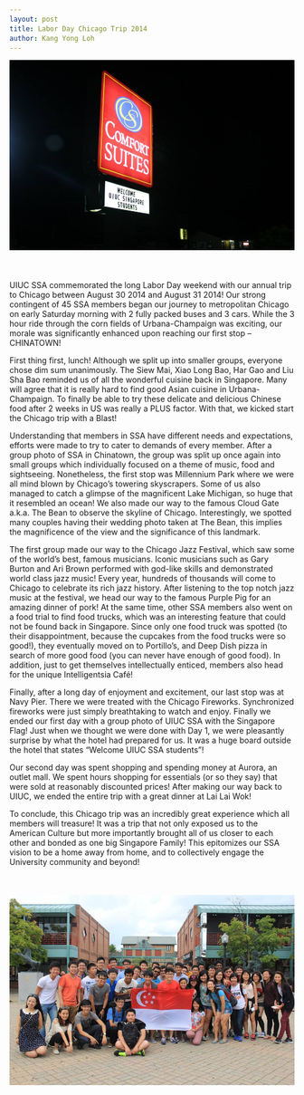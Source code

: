 ```yaml
---
layout: post
title: Labor Day Chicago Trip 2014
author: Kang Yong Loh
---
```


<div style="margin-bottom: 50px;">
	<img src="/assets/chicagotrip2.jpg" class="img-responsive center-block">
</div>

UIUC SSA commemorated the long Labor Day weekend with our annual trip to Chicago between August 30 2014 and August 31 2014! Our strong contingent of 45 SSA members began our journey to metropolitan Chicago on early Saturday morning with 2 fully packed buses and 3 cars. While the 3 hour ride through the corn fields of Urbana-Champaign was exciting, our morale was significantly enhanced upon reaching our first stop – CHINATOWN!

First thing first, lunch! Although we split up into smaller groups, everyone chose dim sum unanimously. The Siew Mai, Xiao Long Bao, Har Gao and Liu Sha Bao reminded us of all the wonderful cuisine back in Singapore. Many will agree that it is really hard to find good Asian cuisine in Urbana-Champaign. To finally be able to try these delicate and delicious Chinese food after 2 weeks in US was really a PLUS factor. With that, we kicked start the Chicago trip with a Blast!

Understanding that members in SSA have different needs and expectations, efforts were made to try to cater to demands of every member. After a group photo of SSA in Chinatown, the group was split up once again into small groups which individually focused on a theme of music, food and sightseeing. Nonetheless, the first stop was Millennium Park where we were all mind blown by Chicago’s towering skyscrapers. Some of us also managed to catch a glimpse of the magnificent Lake Michigan, so huge that it resembled an ocean! We also made our way to the famous Cloud Gate a.k.a. The Bean to observe the skyline of Chicago. Interestingly, we spotted many couples having their wedding photo taken at The Bean, this implies the magnificence of the view and the significance of this landmark.

The first group made our way to the Chicago Jazz Festival, which saw some of the world’s best, famous musicians. Iconic musicians such as Gary Burton and Ari Brown performed with god-like skills and demonstrated world class jazz music! Every year, hundreds of thousands will come to Chicago to celebrate its rich jazz history. After listening to the top notch jazz music at the festival, we head our way to the famous Purple Pig for an amazing dinner of pork! At the same time, other SSA members also went on a food trial to find food trucks, which was an interesting feature that could not be found back in Singapore. Since only one food truck was spotted (to their disappointment, because the cupcakes from the food trucks were so good!), they eventually moved on to Portillo’s, and Deep Dish pizza in search of more good food (you can never have enough of good food). In addition, just to get themselves intellectually enticed, members also head for the unique Intelligentsia Café!

Finally, after a long day of enjoyment and excitement, our last stop was at Navy Pier. There we were treated with the Chicago Fireworks. Synchronized fireworks were just simply breathtaking to watch and enjoy. Finally we ended our first day with a group photo of UIUC SSA with the Singapore Flag! Just when we thought we were done with Day 1, we were pleasantly surprise by what the hotel had prepared for us. It was a huge board outside the hotel that states “Welcome UIUC SSA students”!

Our second day was spent shopping and spending money at Aurora, an outlet mall. We spent hours shopping for essentials (or so they say) that were sold at reasonably discounted prices! After making our way back to UIUC, we ended the entire trip with a great dinner at Lai Lai Wok!

To conclude, this Chicago trip was an incredibly great experience which all members will treasure! It was a trip that not only exposed us to the American Culture but more importantly brought all of us closer to each other and bonded as one big Singapore Family! This epitomizes our SSA vision to be a home away from home, and to collectively engage the University community and beyond!

<div style="margin-top: 50px;">
	<img src="/assets/chicago.jpg" class="img-responsive center-block">
</div>